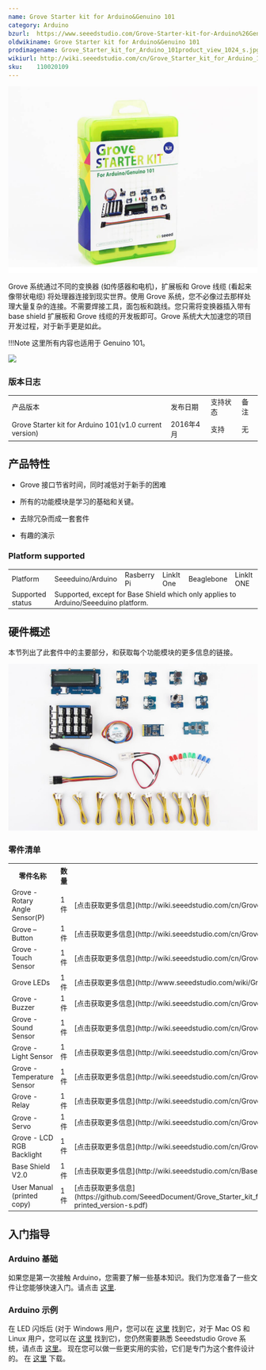 ```yaml
---
name: Grove Starter kit for Arduino&Genuino 101
category: Arduino
bzurl:  https://www.seeedstudio.com/Grove-Starter-kit-for-Arduino%26Genuino-101-p-2664.html
oldwikiname: Grove Starter kit for Arduino&Genuino 101
prodimagename: Grove_Starter_kit_for_Arduino_101product_view_1024_s.jpg
wikiurl: http://wiki.seeedstudio.com/cn/Grove_Starter_kit_for_Arduino_101
sku:    110020109
---
```

![](https://github.com/SeeedDocument/Grove_Starter_kit_for_Arduino_101/raw/master/img/Grove_Starter_kit_for_Arduino_101product_view_1024_s.jpg)

Grove 系统通过不同的变换器 (如传感器和电机)，扩展板和 Grove 线缆 (看起来像带状电缆) 将处理器连接到现实世界。使用 Grove 系统，您不必像过去那样处理大量复杂的连接。不需要焊接工具，面包板和跳线。您只需将变换器插入带有 base shield 扩展板和 Grove 线缆的开发板即可。Grove 系统大大加速您的项目开发过程，对于新手更是如此。

!!!Note
    这里所有内容也适用于 Genuino 101。

[![](https://github.com/SeeedDocument/wiki_chinese/raw/master/docs/images/click_to_buy.PNG)](https://item.taobao.com/item.htm?spm=a230r.1.14.1.245ce0349Bryvd&id=532135335993&ns=1&abbucket=1#detail)


###  版本日志

<table>
<tr>
<td>产品版本 </td>
<td> 发布日期</td>
<td> 支持状态 </td>
<td> 备注
</td></tr>
<tr>
<td> Grove Starter kit for Arduino 101(v1.0 current version) </td>
<td> 2016年4月‎ </td>
<td> 支持 </td>
<td> 无
</td></tr></table>

##  产品特性

*   Grove 接口节省时间，同时减低对于新手的困难

*   所有的功能模块是学习的基础和关键。

*   去除冗杂而成一套套件

*   有趣的演示

###  Platform supported

<table>
<tr>
<td>Platform</td>
<td> Seeeduino/Arduino </td>
<td> Rasberry Pi </td>
<td> LinkIt One </td>
<td> Beaglebone </td>
<td> LinkIt ONE
</td></tr>
<tr>
<td> Supported status</td>
<td colspan="5"> Supported, except for Base Shield which only applies to Arduino/Seeeduino platform.
</td></tr></table>

##  硬件概述

本节列出了此套件中的主要部分，和获取每个功能模块的更多信息的链接。

![](https://github.com/SeeedDocument/Grove_Starter_kit_for_Arduino_101/raw/master/img/Grove_Starter_kit_for_Arduino_101_parts_s.jpg)

###  **零件清单**

<table>
<tr>
<th>零件名称   </th>
<th> 数量</th>
<th> 链接
</th></tr>
<tr>
<td> Grove - Rotary Angle Sensor(P)  </td>
<td> 1 件 </td>
<td> [点击获取更多信息](http://wiki.seeedstudio.com/cn/Grove-Rotary_Angle_Sensor/)
</td></tr>
<tr>
<td> Grove – Button</td>
<td>1 件 </td>
<td> [点击获取更多信息](http://wiki.seeedstudio.com/cn/Grove-Button/
)
</td></tr>
<tr>
<td>Grove - Touch Sensor </td>
<td>1 件</td>
<td> [点击获取更多信息](http://wiki.seeedstudio.com/cn/Grove-Touch_Sensor/)
</td></tr>
<tr>
<td>Grove LEDs</td>
<td>1 件</td>
<td>[点击获取更多信息](http://www.seeedstudio.com/wiki/Grove_-_LED)
</td></tr>
<tr>
<td>Grove - Buzzer</td>
<td>1 件</td>
<td>[点击获取更多信息](http://wiki.seeedstudio.com/cn/Grove-Buzzer/)
</td></tr>
<tr>
<td>Grove - Sound Sensor</td>
<td>1 件</td>
<td>[点击获取更多信息](http://wiki.seeedstudio.com/cn/Grove-Sound_Sensor/)
</td></tr>
<tr>
<td>Grove - Light Sensor</td>
<td>1 件</td>
<td>[点击获取更多信息](http://wiki.seeedstudio.com/cn/Grove-Light_Sensor/)
</td></tr>
<tr>
<td>Grove - Temperature Sensor</td>
<td>1 件</td>
<td>[点击获取更多信息](http://wiki.seeedstudio.com/cn/Grove-Temperature_Sensor/)
</td></tr>
<tr>
<td>Grove - Relay</td>
<td>1 件</td>
<td>[点击获取更多信息](http://wiki.seeedstudio.com/cn/Grove-Relay/)
</td></tr>
<tr>
<td>Grove - Servo</td>
<td>1 件</td>
<td>[点击获取更多信息](http://wiki.seeedstudio.com/cn/Grove-Servo/)
</td></tr>
<tr>
<td>Grove - LCD RGB Backlight</td>
<td>1 件</td>
<td>[点击获取更多信息](http://wiki.seeedstudio.com/cn/Grove-LCD_RGB_Backlight/)
</td></tr>
<tr>
<td>Base Shield V2.0</td>
<td>1 件</td>
<td>[点击获取更多信息](http://wiki.seeedstudio.com/cn/Base_Shield_V2/)
</td></tr>
<tr>
<td>User Manual (printed copy) </td>
<td> 1 件</td>
<td> [点击获取更多信息](https://github.com/SeeedDocument/Grove_Starter_kit_for_Arduino_101/raw/master/res/Grove_Starter_Kit_arduino_101_manual-printed_version-s.pdf)
</td></tr></table>

##  入门指导

###  Arduino 基础

如果您是第一次接触 Arduino，您需要了解一些基本知识。我们为您准备了一些文件让您能够快速入门。请点击 [这里](https://www.arduino.cc/en/Tutorial/Foundations).

###  Arduino 示例

在 LED 闪烁后 (对于 Windows 用户，您可以在 [这里](https://www.arduino.cc/en/Guide/Windows) 找到它，对于 Mac OS 和 Linux 用户，您可以在 [这里](https://www.arduino.cc/en/Guide/HomePage) 找到它)，您仍然需要熟悉 Seeedstudio Grove 系统，请点击 [这里](http://wiki.seeedstudio.com/cn/Grove_System/)。 现在您可以做一些更实用的实验，它们是专门为这个套件设计的。 在 [这里](https://github.com/Seeed-Studio/Sketchbook_Starter_Kit_for_Arduino) 下载。
